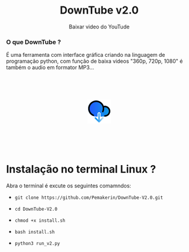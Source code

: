 <h1 align="center">DownTube v2.0</h1>
<p align="center">
       Baixar video do YouTude
</p>


### O que DownTube ?

É uma ferramenta com interface gráfica criando na linguagem de programação python,
com função de baixa videos "360p, 720p, 1080" é também o audio em formator MP3...

<br/><br/><br/>
<p align="center">
<img src="https://github.com/Pemakerin/DownTube-v2.0/blob/main/iconyou.png"/>
</p>
<br/><br/><br/>

# Instalação no terminal Linux ?

Abra o terminal é excute os seguintes comamndos: 

* `git clone https://github.com/Pemakerin/DownTube-V2.0.git`

* `cd DownTube-V2.0`

* `chmod +x install.sh`

* `bash install.sh`

* `python3 run_v2.py`

